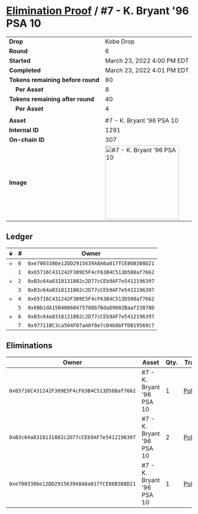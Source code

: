 # [Elimination Proof](./readme.md) / #7 - K. Bryant &#039;96 PSA 10

|||
|---|---|
| **Drop** | Kobe Drop |
| **Round** | 6 |
| **Started** | March 23, 2022 4:00 PM EDT |
| **Completed** | March 23, 2022 4:01 PM EDT |
| **Tokens remaining before round** | 80 |
| **&nbsp;&nbsp;&nbsp;&nbsp;Per Asset** | 8 |
| **Tokens remaining after round** | 40 |
| **&nbsp;&nbsp;&nbsp;&nbsp;Per Asset** | 4 |
| | |
| **Asset** | #7 - K. Bryant &#039;96 PSA 10 |
| **Internal ID** | 1291 |
| **On-chain ID** | 307 |
| **Image** | <img src="https://tcdn.blokpax.com/95d5aeda-8536-4d47-aaa2-f44f1b233204/dcad34a42b770083ac3245ba0675252dc0d951c5b505708dbe8adfa33eb9d6bd.jpg" height="200" alt="#7 - K. Bryant &#039;96 PSA 10" /> |

## Ledger

| 💀 | # | Owner |
| --- | --- | --- |
| 💀 | `0` | `0xe7003386e12DD2915639A8A6a017fCE86B388D21` |
|  | `1` | `0x65716C431242F309E5F4cF63B4C513D508af7662` |
| 💀 | `2` | `0xB3c64a8318131802c2D77cCEb9AF7e5412196397` |
|  | `3` | `0xB3c64a8318131802c2D77cCEb9AF7e5412196397` |
| 💀 | `4` | `0x65716C431242F309E5F4cF63B4C513D508af7662` |
|  | `5` | `0x6Bb1dA15B40868475708b70daD9002Baaf23878D` |
| 💀 | `6` | `0xB3c64a8318131802c2D77cCEb9AF7e5412196397` |
|  | `7` | `0x97711BC3ca504F07aA0f8e7cD4b8bFfDB19569c7` |


## Eliminations

| Owner | Asset | Qty. | Transaction |
| --- | --- | --- | --- |
| `0x65716C431242F309E5F4cF63B4C513D508af7662` | #7 - K. Bryant '96 PSA 10 | 1 | [Polygonscan](https://polygonscan.com/tx/0x1d2b62da94dea839327d060258aa8bd633f2ba1313f79665e3a48c8015ad8a88) |
| `0xB3c64a8318131802c2D77cCEb9AF7e5412196397` | #7 - K. Bryant '96 PSA 10 | 2 | [Polygonscan](https://polygonscan.com/tx/0x135388ddaa379d2e28da8bd242b9c3a55593168e0234d5d24b6170bbb9e3c446) |
| `0xe7003386e12DD2915639A8A6a017fCE86B388D21` | #7 - K. Bryant '96 PSA 10 | 1 | [Polygonscan](https://polygonscan.com/tx/0xb05895de809b3735d8a264c256a1c6da6d7efd1a2c2533857ee8f9dd25460f25) |
